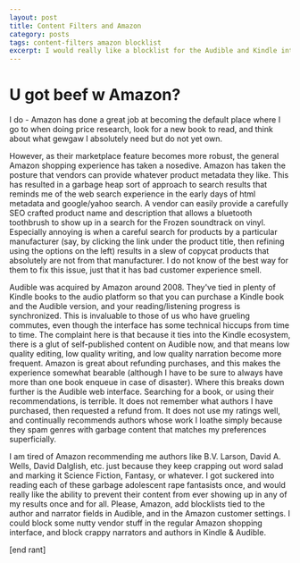 ```yaml
---
layout: post
title: Content Filters and Amazon
category: posts
tags: content-filters amazon blocklist
excerpt: I would really like a blocklist for the Audible and Kindle interfaces.
---
```


# U got beef w Amazon?

I do - Amazon has done a great job at becoming the default place where I go to when doing price research, look for a new book to read, and think about what gewgaw I absolutely need but do not yet own.

However, as their marketplace feature becomes more robust, the general Amazon shopping experience has taken a nosedive. Amazon has taken the posture that vendors can provide whatever product metadata they like. This has resulted in a garbage heap sort of approach to search results that reminds me of the web search experience in the early days of html metadata and google/yahoo search. A vendor can easily provide a carefully SEO crafted product name and description that allows a bluetooth toothbrush to show up in a search for the Frozen soundtrack on vinyl. Especially annoying is when a careful search for products by a particular manufacturer (say, by clicking the link under the product title, then refining using the options on the left) results in a slew of copycat products that absolutely are not from that manufacturer. I do not know of the best way for them to fix this issue, just that it has bad customer experience smell.

Audible was acquired by Amazon around 2008. They've tied in plenty of Kindle books to the audio platform so that you can purchase a Kindle book and the Audible version, and your reading/listening progress is synchronized. This is invaluable to those of us who have grueling commutes, even though the interface has some technical hiccups from time to time. The complaint here is that because it ties into the Kindle ecosystem, there is a glut of self-published content on Audible now, and that means low quality editing, low quality writing, and low quality narration become more frequent. Amazon is great about refunding purchases, and this makes the experience somewhat bearable (although I have to be sure to always have more than one book enqueue in case of disaster). Where this breaks down further is the Audible web interface. Searching for a book, or using their recommendations, is terrible. It does not remember what authors I have purchased, then requested a refund from. It does not use my ratings well, and continually recommends authors whose work I loathe simply because they spam genres with garbage content that matches my preferences superficially.

I am tired of Amazon recommending me authors like B.V. Larson, David A. Wells, David Dalglish, etc. just because they keep crapping out word salad and marking it Science Fiction, Fantasy, or whatever. I got suckered into reading each of these garbage adolescent rape fantasists once, and would really like the ability to prevent their content from ever showing up in any of my results once and for all. Please, Amazon, add blocklists tied to the author and narrator fields in Audible, and in the Amazon customer settings. I could block some nutty vendor stuff in the regular Amazon shopping interface, and block crappy narrators and authors in Kindle & Audible.

[end rant]
